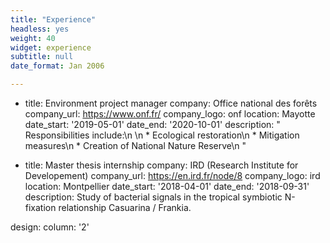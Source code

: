 ```yaml
---
title: "Experience"
headless: yes
weight: 40
widget: experience
subtitle: null
date_format: Jan 2006

---
```

 
- title: Environment project manager 
  company: Office national des forêts
  company_url: https://www.onf.fr/
  company_logo: onf
  location: Mayotte
  date_start: '2019-05-01'
  date_end: '2020-10-01'
  description: "  Responsibilities include:\n  \n  * Ecological restoration\n  * Mitigation
    measures\n  * Creation of National Nature Reserve\n  " 

   
- title: Master thesis internship
  company: IRD (Research Institute for Developement)
  company_url: https://en.ird.fr/node/8
  company_logo: ird
  location: Montpellier
  date_start: '2018-04-01'
  date_end: '2018-09-31'
  description: Study of bacterial signals in the tropical symbiotic N-fixation relationship
    Casuarina / Frankia.

design: 
  column: '2'

